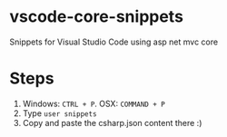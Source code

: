 # vscode-core-snippets
Snippets for Visual Studio Code using asp net mvc core

# Steps
  1. Windows: `CTRL + P`. OSX: `COMMAND + P`
  2. Type `user snippets`
  3. Copy and paste the csharp.json content there :)
  
